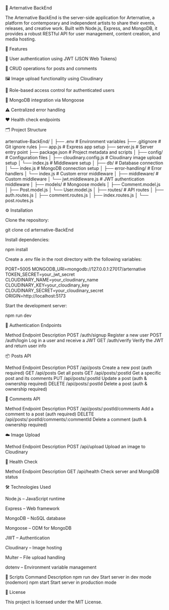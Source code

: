 🎨 Arternative BackEnd

The Arternative BackEnd is the server-side application for Arternative, a platform for contemporary and independent artists to share their events, releases, and creative work. Built with Node.js, Express, and MongoDB, it provides a robust RESTful API for user management, content creation, and media hosting.

🚀 Features

🔐 User authentication using JWT (JSON Web Tokens)

📝 CRUD operations for posts and comments

🖼️ Image upload functionality using Cloudinary

👥 Role-based access control for authenticated users

💾 MongoDB integration via Mongoose

⚠️ Centralized error handling

❤️ Health check endpoints


🗂️ Project Structure

arternative-BackEnd/
│
├── .env                         # Environment variables
├── .gitignore                  # Git ignore rules
├── app.js                      # Express app setup
├── server.js                   # Server entry point
├── package.json                # Project metadata and scripts
│
├── config/                     # Configuration files
│   ├── cloudinary.config.js    # Cloudinary image upload setup
│   └── index.js                # Middleware setup
│
├── db/                         # Database connection
│   └── index.js                # MongoDB connection setup
│
├── error-handling/             # Error handlers
│   └── index.js                # Custom error middleware
│
├── middleware/                 # Custom middleware
│   └── jwt.middleware.js       # JWT authentication middleware
│
├── models/                     # Mongoose models
│   ├── Comment.model.js
│   ├── Post.model.js
│   └── User.model.js
│
├── routes/                     # API routes
│   ├── auth.routes.js
│   ├── comment.routes.js
│   ├── index.routes.js
│   └── post.routes.js

⚙️ Installation

Clone the repository:

git clone <repository-url>
cd arternative-BackEnd


Install dependencies:

npm install


Create a .env file in the root directory with the following variables:

PORT=5005
MONGODB_URI=mongodb://127.0.0.1:27017/arternative
TOKEN_SECRET=your_jwt_secret
CLOUDINARY_NAME=your_cloudinary_name
CLOUDINARY_KEY=your_cloudinary_key
CLOUDINARY_SECRET=your_cloudinary_secret
ORIGIN=http://localhost:5173


Start the development server:

npm run dev

🔐 Authentication Endpoints

Method	Endpoint	Description
POST	/auth/signup	Register a new user
POST	/auth/login	Log in a user and receive a JWT
GET	/auth/verify	Verify the JWT and return user info

📦 Posts API

Method	Endpoint	Description
POST	/api/posts	Create a new post (auth required)
GET	/api/posts	Get all posts
GET	/api/posts/:postId	Get a specific post and its comments
PUT	/api/posts/:postId	Update a post (auth & ownership required)
DELETE	/api/posts/:postId	Delete a post (auth & ownership required)

💬 Comments API

Method	Endpoint	Description
POST	/api/posts/:postId/comments	Add a comment to a post (auth required)
DELETE	/api/posts/:postId/comments/:commentId	Delete a comment (auth & ownership required)

☁️ Image Upload

Method	Endpoint	Description
POST	/api/upload	Upload an image to Cloudinary

🧪 Health Check

Method	Endpoint	Description
GET	/api/health	Check server and MongoDB status

🛠️ Technologies Used

Node.js – JavaScript runtime

Express – Web framework

MongoDB – NoSQL database

Mongoose – ODM for MongoDB

JWT – Authentication

Cloudinary – Image hosting

Multer – File upload handling

dotenv – Environment variable management

📜 Scripts
Command	Description
npm run dev	Start server in dev mode (nodemon)
npm start	Start server in production mode

📄 License

This project is licensed under the MIT License.